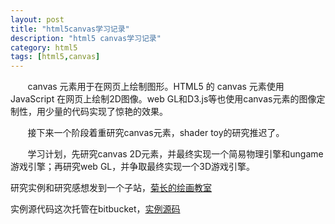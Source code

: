 ```yaml
---
layout: post
title: "html5canvas学习记录"
description: "html5 canvas学习记录"
category: html5
tags: [html5,canvas]
---
```


&#160; &#160; &#160; &#160;canvas 元素用于在网页上绘制图形。HTML5 的 canvas 元素使用 JavaScript 在网页上绘制2D图像。web GL和D3.js等也使用canvas元素的图像定制性，用少量的代码实现了惊艳的效果。

&#160; &#160; &#160; &#160;接下来一个阶段着重研究canvas元素，shader toy的研究推迟了。

<!-- more -->

&#160; &#160; &#160; &#160;学习计划，先研究canvas 2D元素，并最终实现一个简易物理引擎和ungame游戏引擎；再研究web GL，并争取最终实现一个3D游戏引擎。

研究实例和研究感想发到一个子站，[菊长的绘画教室](http://aicdg.com/html5canvas/)

实例源代码这次托管在bitbucket，[实例源码](https://bitbucket.org/AICDG/h5canvasdemo)

